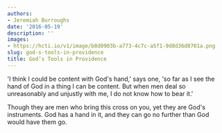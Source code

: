 ```yaml
---
authors:
- Jeremiah Burroughs
date: '2016-05-19'
description: ''
images:
- https://hcti.io/v1/image/b8d0903b-a773-4c7c-a5f1-9d8d36d8701a.png
slug: god-s-tools-in-providence
title: God’s Tools in Providence
---
```


'I think I could be content with God's hand,' says one, 'so far as I see the hand of God in a thing I can be content. But when men deal so unreasonably and unjustly with me, I do not know how to bear it.'

Though they are men who bring this cross on you, yet they are God's instruments. God has a hand in it, and they can go no further than God would have them go.
